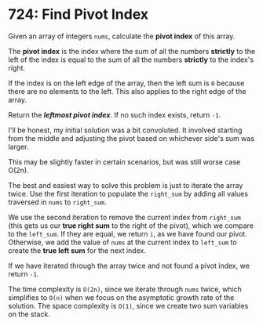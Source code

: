 # 724: Find Pivot Index

Given an array of integers `nums`, calculate the **pivot index** of this
array.

The **pivot index** is the index where the sum of all the numbers
**strictly** to the left of the index is equal to the sum of all the
numbers **strictly** to the index's right.

If the index is on the left edge of the array, then the left sum is `0`
because there are no elements to the left. This also applies to the
right edge of the array.

Return the ***leftmost pivot index***. If no such index exists, return
`-1`.

I'll be honest, my initial solution was a bit convoluted. It involved
starting from the middle and adjusting the pivot based on whichever
side's sum was larger.

This may be slightly faster in certain scenarios, but was still worse
case O(2n).

The best and easiest way to solve this problem is just to iterate the
array twice. Use the first iteration to populate the `right_sum` by
adding all values traversed in `nums` to `right_sum`.

We use the second iteration to remove the current index from `right_sum`
(this gets us our **true right sum** to the right of the pivot), which
we compare to the `left_sum`. If they are equal, we return `i`, as we
have found our pivot. Otherwise, we add the value of `nums` at the
current index to `left_sum` to create the **true left sum** for the next
index.

If we have iterated through the array twice and not found a pivot index,
we return `-1`.

The time complexity is `O(2n)`, since we iterate through `nums` twice,
which simplifies to `O(n)` when we focus on the asymptotic growth rate of
the solution. The space complexity is `O(1)`, since we create two sum
variables on the stack.
